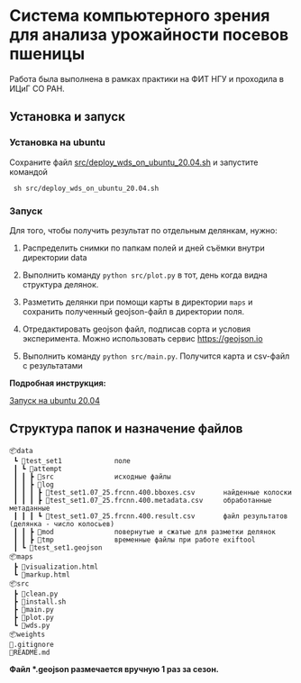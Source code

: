 ﻿# Система компьютерного зрения для анализа урожайности посевов пшеницы

Работа была выполнена в рамках практики на ФИТ НГУ и проходила в ИЦиГ СО РАН.





## Установка и запуск

### Установка на ubuntu

Сохраните файл [src/deploy_wds_on_ubuntu_20.04.sh](src/deploy_wds_on_ubuntu_20.04.sh) и запустите командой 


``` sh src/deploy_wds_on_ubuntu_20.04.sh```


### Запуск

Для того, чтобы получить результат по отдельным делянкам, нужно:

1. Распределить снимки по папкам полей и дней съёмки внутри директории data

2. Выполнить команду ```python src/plot.py``` в тот, день когда видна структура делянок.

3. Разметить делянки при помощи карты в директории ```maps``` и сохранить полученный geojson-файл в директории поля.

4. Отредактировать geojson файл, подписав сорта и условия эксперимента. Можно использовать сервис https://geojson.io

5. Выполнить команду ```python src/main.py```. Получится карта и csv-файл с результатами


**Подробная инструкция:**

[Запуск на ubuntu 20.04](docs/Запуск%20на%20ubuntu%2020.04.pdf)



## Структура папок и назначение файлов

```
📦data
 ┗ 📂test_set1             поле
 ┃ ┗ 📂attempt
 ┃ ┃ ┣ 📂src               исходные файлы
 ┃ ┃ ┣ 📂log
 ┃ ┃ ┃ ┣ 📜test_set1.07_25.frcnn.400.bboxes.csv       найденные колоски
 ┃ ┃ ┃ ┣ 📜test_set1.07_25.frcnn.400.metadata.csv     обработанные метаданные
 ┃ ┃ ┃ ┗ 📜test_set1.07_25.frcnn.400.result.csv       файл результатов (делянка - число колосьев)
 ┃ ┃ ┣ 📂mod               повернутые и сжатые для разметки делянок
 ┃ ┃ ┣ 📂tmp               временные файлы при работе exiftool
 ┃ ┗ 📜test_set1.geojson
📦maps
 ┣ 📜visualization.html
 ┗ 📜markup.html
📦src
 ┣ 📜clean.py
 ┣ 📜install.sh
 ┣ 📜main.py
 ┣ 📜plot.py
 ┗ 📜wds.py
📦weights
📜.gitignore
📜README.md
```

<!-- field_name_year может содержать в конце номер сезона, если в году несколько урожаев.  -->

**Файл \*.geojson размечается вручную 1 раз за сезон.**


